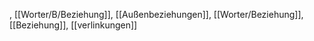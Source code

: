 , [[Worter/B/Beziehung]], [[Außenbeziehungen]], [[Worter/Beziehung]], [[Beziehung]], [[verlinkungen]]